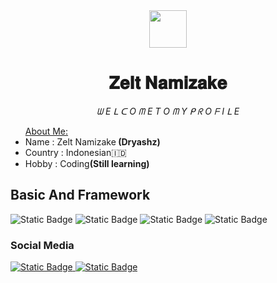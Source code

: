 <div align="center">
  <img src="https://iili.io/JdBUxQs.md.png" width="60" height="60">
  <h1>𝐙𝐞𝐥𝐭 𝐍𝐚𝐦𝐢𝐳𝐚𝐤𝐞</h1>
  <i>ᗯ E ᒪ ᑕ O ᗰ E  T O ᗰ Y ᑭ ᖇ O ᖴ I ᒪ E</i>
</div>
<ul><u>About Me:</u>
  <li>Name : Zelt Namizake<b> (Dryashz)</b></li>
  <li>Country : Indonesian🇮🇩</li>
  <li>Hobby : Coding<strong>(Still learning)</strong></li>
</ul>

## Basic And Framework
<div align="left" margin="12px">
  <p>
<img alt="Static Badge" src="https://img.shields.io/badge/HTML5-%23E34F26?style=for-the-badge&logo=html5&labelColor=black">

<img alt="Static Badge" src="https://img.shields.io/badge/CSS3-%231572B6?style=for-the-badge&logo=css3&logoColor=blue&labelColor=black">

<img alt="Static Badge" src="https://img.shields.io/badge/JAVASCRIPT-%23%23F7DF1E?style=for-the-badge&logo=javascript&labelColor=black&color=%23F7DF1E">

<img alt="Static Badge" src="https://img.shields.io/badge/BOOTSTRAP-%237952B3?style=for-the-badge&logo=bootstrap&labelColor=black">
</p>
</div>

### Social Media
<div align="left">
  
  <a href="https://m.youtube.com/@Zelt71">
  <img alt="Static Badge" src="https://img.shields.io/badge/Zelt%20Namizake-%23FF0000?style=plastic&logo=youtube">
  </a>

  <a href="https://www.instagram.com/zeltnamizake?utm_source=qr&igshid=ZTM4ZDRiNzUwMw==">
    <img alt="Static Badge" src="https://img.shields.io/badge/zeltnamizake-%23f01879?style=plastic&logo=instagram&logoColor=white&color=%23f01879">
  </a>
</div>
